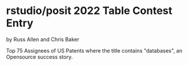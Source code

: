# rstudio/posit 2022 Table Contest Entry
by Russ Allen and Chris Baker

Top 75 Assignees of US Patents where the title contains "databases", an Opensource success story.


